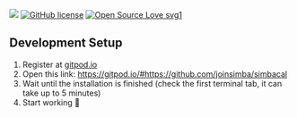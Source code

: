 <a href="https://codeclimate.com/github/joinsimba/simbacal/maintainability"><img src="https://api.codeclimate.com/v1/badges/b1ef066e41436e6b2fbc/maintainability" /></a>
[![GitHub license](https://img.shields.io/github/license/joinsimba/simbacal.svg)](https://github.com/joinsimba/simbacal/blob/master/LICENSE)
[![Open Source Love svg1](https://badges.frapsoft.com/os/v1/open-source.svg?v=103)](https://github.com/ellerbrock/open-source-badges/)


## Development Setup

1. Register at <a href="https://gitpod.io">gitpod.io</a>
2. Open this link: https://gitpod.io/#https://github.com/joinsimba/simbacal
3. Wait until the installation is finished (check the first terminal tab, it can take up to 5 minutes)
4. Start working 🎉
